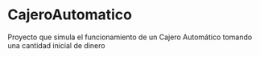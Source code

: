 # CajeroAutomatico
Proyecto que simula el funcionamiento de un Cajero Automático tomando una cantidad inicial de dinero
